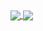 <a href="https://github.com/jpnurmi">
  <img align="center" src="https://github-readme-stats.vercel.app/api?username=jpnurmi&count_private=true&show_icons=true&hide_title=true" />
</a>
<a href="https://github.com/jpnurmi">
  <img align="center" src="https://github-readme-stats.vercel.app/api/top-langs/?username=jpnurmi&layout=compact" />
</a>
